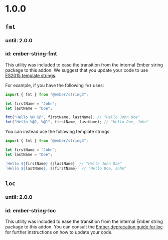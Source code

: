 # 1.0.0

## `fmt`
### until: 2.0.0
### id: ember-string-fmt

This utility was included to ease the transition from the
internal Ember string package to this addon.
We suggest that you update your code to use [ES2015 template strings](http://babeljs.io/docs/learn-es2015/#template-strings).

For example, if you have the following `fmt` uses:

```javascript
import { fmt } from "@ember/string3";

let firstName = "John";
let lastName = "Doe";

fmt("Hello %@ %@", firstName, lastName); // "Hello John Doe"
fmt("Hello %@2, %@1", firstName, lastName); // "Hello Doe, John"
```

You can instead use the following template strings:

```javascript
import { fmt } from "@ember/string3";

let firstName = "John";
let lastName = "Doe";

`Hello ${firstName} ${lastName}` // "Hello John Doe"
`Hello ${lastName}, ${firstName}` // "Hello Doe, John"
```


## `loc`
### until: 2.0.0
### id: ember-string-loc

This utility was included to ease the transition from the
internal Ember string package to this addon.
You can consult the [Ember deprecation guide for loc](https://emberjs.com/deprecations/v2.x#toc_code-ember-string-loc-code-and-code-import-loc-from-ember-string-code) for further
instructions on how to update your code.
